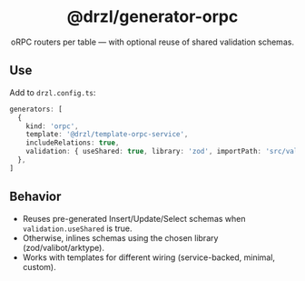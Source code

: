 <div align="center">

# @drzl/generator-orpc

oRPC routers per table — with optional reuse of shared validation schemas.

</div>

## Use

Add to `drzl.config.ts`:

```ts
generators: [
  {
    kind: 'orpc',
    template: '@drzl/template-orpc-service',
    includeRelations: true,
    validation: { useShared: true, library: 'zod', importPath: 'src/validators/zod' },
  },
]
```

## Behavior

- Reuses pre-generated Insert/Update/Select schemas when `validation.useShared` is true.
- Otherwise, inlines schemas using the chosen library (zod/valibot/arktype).
- Works with templates for different wiring (service-backed, minimal, custom).

